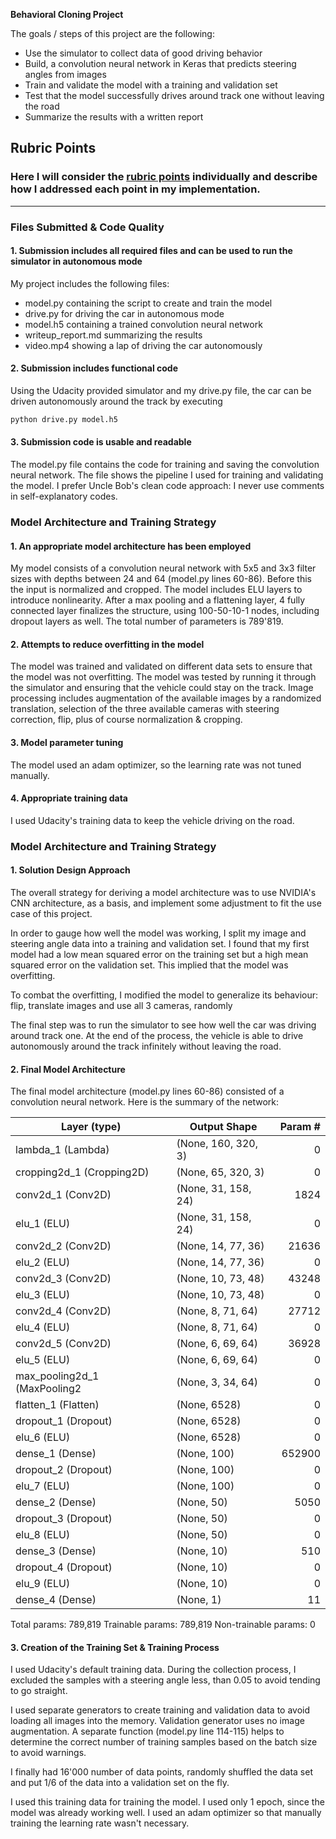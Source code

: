 **Behavioral Cloning Project**

The goals / steps of this project are the following:
* Use the simulator to collect data of good driving behavior
* Build, a convolution neural network in Keras that predicts steering angles from images
* Train and validate the model with a training and validation set
* Test that the model successfully drives around track one without leaving the road
* Summarize the results with a written report

## Rubric Points
### Here I will consider the [rubric points](https://review.udacity.com/#!/rubrics/432/view) individually and describe how I addressed each point in my implementation.  

---
### Files Submitted & Code Quality

#### 1. Submission includes all required files and can be used to run the simulator in autonomous mode

My project includes the following files:
* model.py containing the script to create and train the model
* drive.py for driving the car in autonomous mode
* model.h5 containing a trained convolution neural network 
* writeup_report.md summarizing the results
* video.mp4 showing a lap of driving the car autonomously

#### 2. Submission includes functional code
Using the Udacity provided simulator and my drive.py file, the car can be driven autonomously around the track by executing 
```sh
python drive.py model.h5
```

#### 3. Submission code is usable and readable

The model.py file contains the code for training and saving the convolution neural network. The file shows the pipeline I used for training and validating the model. I prefer Uncle Bob's clean code approach: I never use comments in self-explanatory codes.

### Model Architecture and Training Strategy

#### 1. An appropriate model architecture has been employed

My model consists of a convolution neural network with 5x5 and 3x3 filter sizes with depths between 24 and 64 (model.py lines 60-86). Before this the input is normalized and cropped. The model includes ELU layers to introduce nonlinearity. After a max pooling and a flattening layer, 4 fully connected layer finalizes the structure, using 100-50-10-1 nodes, including dropout layers as well. The total number of parameters is 789'819.

#### 2. Attempts to reduce overfitting in the model 

The model was trained and validated on different data sets to ensure that the model was not overfitting. The model was tested by running it through the simulator and ensuring that the vehicle could stay on the track. Image processing includes augmentation of the available images by a randomized translation, selection of the three available cameras with steering correction, flip, plus of course normalization & cropping.

#### 3. Model parameter tuning

The model used an adam optimizer, so the learning rate was not tuned manually.

#### 4. Appropriate training data

I used Udacity's training data to keep the vehicle driving on the road. 

### Model Architecture and Training Strategy

#### 1. Solution Design Approach

The overall strategy for deriving a model architecture was to use NVIDIA's CNN architecture, as a basis, and implement some adjustment to fit the use case of this project.

In order to gauge how well the model was working, I split my image and steering angle data into a training and validation set. I found that my first model had a low mean squared error on the training set but a high mean squared error on the validation set. This implied that the model was overfitting. 

To combat the overfitting, I modified the model to generalize its behaviour: flip, translate images and use all 3 cameras, randomly 

The final step was to run the simulator to see how well the car was driving around track one. At the end of the process, the vehicle is able to drive autonomously around the track infinitely without leaving the road.

#### 2. Final Model Architecture

The final model architecture (model.py lines 60-86) consisted of a convolution neural network. Here is the summary of the network: 

|Layer (type)                |Output Shape             |Param #|  
|----------------------------|-------------------------|------:|
|lambda_1 (Lambda)           |(None, 160, 320, 3)      |0      |   
|cropping2d_1 (Cropping2D)   |(None, 65, 320, 3)       |0      |   
|conv2d_1 (Conv2D)           |(None, 31, 158, 24)      |1824   |   
|elu_1 (ELU)                 |(None, 31, 158, 24)      |0      |   
|conv2d_2 (Conv2D)           |(None, 14, 77, 36)       |21636  |   
|elu_2 (ELU)                 |(None, 14, 77, 36)       |0      |   
|conv2d_3 (Conv2D)           |(None, 10, 73, 48)       |43248  |   
|elu_3 (ELU)                 |(None, 10, 73, 48)       |0      |   
|conv2d_4 (Conv2D)           |(None, 8, 71, 64)        |27712  |   
|elu_4 (ELU)                 |(None, 8, 71, 64)        |0      |   
|conv2d_5 (Conv2D)           |(None, 6, 69, 64)        |36928  |   
|elu_5 (ELU)                 |(None, 6, 69, 64)        |0      |   
|max_pooling2d_1 (MaxPooling2|(None, 3, 34, 64)        |0      |   
|flatten_1 (Flatten)         |(None, 6528)             |0      |   
|dropout_1 (Dropout)         |(None, 6528)             |0      |   
|elu_6 (ELU)                 |(None, 6528)             |0      |   
|dense_1 (Dense)             |(None, 100)              |652900 |   
|dropout_2 (Dropout)         |(None, 100)              |0      |   
|elu_7 (ELU)                 |(None, 100)              |0      |   
|dense_2 (Dense)             |(None, 50)               |5050   |   
|dropout_3 (Dropout)         |(None, 50)               |0      |   
|elu_8 (ELU)                 |(None, 50)               |0      |   
|dense_3 (Dense)             |(None, 10)               |510    |   
|dropout_4 (Dropout)         |(None, 10)               |0      |   
|elu_9 (ELU)                 |(None, 10)               |0      |   
|dense_4 (Dense)             |(None, 1)                |11     |   

Total params: 789,819
Trainable params: 789,819
Non-trainable params: 0

#### 3. Creation of the Training Set & Training Process

I used Udacity's default training data. During the collection process, I excluded the samples with a steering angle less, than 0.05 to avoid tending to go straight.

I used separate generators to create training and validation data to avoid loading all images into the memory. Validation generator uses no image augmentation. A separate function (model.py line 114-115) helps to determine the correct number of training samples based on the batch size to avoid warnings.

I finally had 16'000 number of data points, randomly shuffled the data set and put 1/6 of the data into a validation set on the fly. 

I used this training data for training the model. I used only 1 epoch, since the model was already working well. I used an adam optimizer so that manually training the learning rate wasn't necessary.
